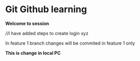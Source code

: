 # Git Github learning

<b>Welcome to session</b>

//I have added steps to create login
xyz

In feature 1 branch changes will be commited in feature 1 only

<b>This is change in local PC</b>